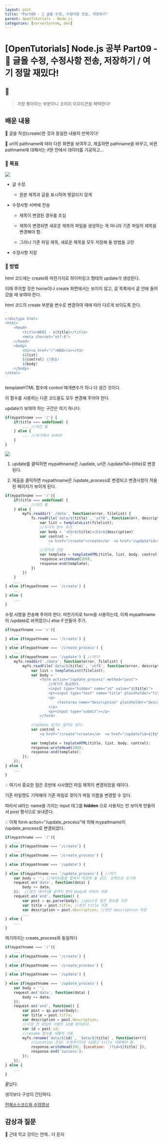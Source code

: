 ```yaml
---
layout: post
title: "Part09 - 🐘 글을 수정, 수정사항 전송, 저장하기"
parent: OpenTutorials - Node.js
categories: [serverSystem, dev]
---
```


# [OpenTutorials] Node.js 공부 Part09 - 🐘 글을 수정, 수정사항 전송, 저장하기 / 여기 정말 재밌다!

## 🐘

> 가장 좋아하는 부분이니 코끼리 이모티콘을 채택한다!

## 배운 내용

🐘 글을 작성(create)한 것과 동일한 내용의 반복이다!

🐘 url의 pathname에 따라 다른 화면을 보여주고, 제출하면 pathname을 바꾸고, 바뀐 pathname에 대해서는 if문 안에서 데이터를 가공하고...

### 🐘 목표

<img src='/attachment/230428/Capture2.PNG'>

- 글 수정
    
    - 원본 제목과 글을 표시하여 헷갈리지 않게

- 수정사항 서버에 전송

    - 제목이 변경된 경우를 조심

    - 제목이 변경되면 새로운 제목의 파일을 생성하는 게 아니라 기존 파일의 제목을 변경해야 함.

    - 그러니 기존 파일 제목, 새로운 제목을 모두 저장해 둘 방법을 고민

- 수정사항 저장

### 🐘 방법

html 코드에는 create와 마찬가지로 하이퍼링크 형태의 update가 생성된다.

이때 주의할 것은 home이나 create 화면에서는 보이지 않고, 글 목록에서 글 안에 들어갔을 때 보여야 한다.

html 코드의 create 부분을 변수로 변경하여 때에 따라 다르게 보이도록 한다.

```js
`
<!doctype html>
<html>
    <head>
        <title>WEB1 - ${title}</title>
        <meta charset="utf-8">
    </head>
    <body>
        <h1><a href="/">WEB</a></h1>
        ${list}
        ${control} //중요!
        ${body}
    </body>
</html>
`
```

templateHTML 함수에 control 매개변수가 하나 더 생긴 것이다.

이 함수를 사용하는 다른 코드들도 모두 변경해 주어야 한다.

update가 보여야 하는 구간은 여기 하나다.

```js
if(mypathname === '/') {
    if(title === undefined) {
        ... //여긴 홈
    } else {
        ... //여기에서 보여야!
    }
}
```

<img src='/attachment/230428/Capture2.PNG'>

1. update를 클릭하면 mypathname은 /update, url은 /update?id={title}로 변경된다.

2. 제출을 클릭하면 mypathname은 /update_process로 변경되고 변경사항이 적용된 페이지가 보이게 된다.

```js
if(mypathname === '/'){
    if(title === undefined) {
        ... //여긴 홈
    } else {
        myfs.readdir('./data', function(error, filelist) {
            fs.readFile(`data/${title}`, 'utf8', function(err, description) {
                var list = templateList(filelist);
                //두가지 변수 추가
                var body = `<h2>${title}</h2>${description}`
                var control = `
                    <a href="/create">create</a>  <a href="/update?id=${title}">update</a>
                    `
                //인자로 전달
                var template = templateHTML(title, list, body, control);
                response.writeHead(200);
                response.end(template);
            })
        })
    }
    ...
} else if(mypathname === '/create') {
    ...
} else {
    ...
}
```

수정 사항을 전송해 주어야 한다. 마찬가지로 form을 사용하는데, 이제 mypathname이 /update로 바뀌었으니 else if 만들어 주기.

```js
if(mypathname === '/'){
    ...
} else if(mypathname === '/create') {
    ...
} else if(mypathname === '/create_process') {
    ...
} else if(mypathname === '/update') { //여기!
    myfs.readdir('./data', function(error, filelist) {
        myfs.readFile(`data/${title}`, 'utf8', function(error, description){
            var list = templateList(filelist);
            var body = `
                <form action="/update_process" method="post">
                    //여기가 중요하다.
                    <input type="hidden" name="id" value="${title}">
                    <p><input type="text" name="title" placeholder="title" value="${title}"></p>
                    <p>
                        <textarea name="description" placeholder="description">${description}</textarea>
                    </p>
                    <p><input type="submit"></p>
                </form>
                `
            //update 링크는 없어도 된다.
            var control = `
                <a href="/create">create</a>  <a href="/update?id=${title}
                `
            var template = teplateHTML(title, list, body, control);
            response.writeHead(200);
            response.end(template);
        });
    });
} else {
    ...
}
```

💡 여기서 중요한 점은 초반에 시사했던 파일 제목이 변경되었을 때이다.

기존 파일명도 기억해야 기존 파일로 찾아가 파일 이름을 변경할 수 있다.

따라서 id라는 name을 가지는 input 태그를 **hidden** 으로 사용자는 안 보이게 만들어서 post 형식으로 보내준다.

💡 이제 form action="/update_process"에 의해 mypathname이 /update_process로 변경되었다.

```js
if(mypathname === '/'){
    ...
} else if(mypathname === '/create') {
    ...
} else if(mypathname === '/create_process') {
    ...
} else if(mypathname === '/update') {
    ...
} else if(mypathname === '/update_process') { //여기
    var body = ''; //데이터들을 합쳐서 저장해 둘 공간. 공백으로 초기화
    request.on('data', function(data) {
        body += data;
    });  //끊긴 데이터를 끝까지 받아 body에 이어서 저장
    request.on('end', function() {
        var post = qs.parse(body); //post로 받은 정보를 저장
        var title = post.title; //받은 title 저장
        var description = post.description; //받은 description 저장
        ...
} else {
    ...
}
```

여기까지는 create_process와 동일하다

```js
if(mypathname === '/'){
    ...
} else if(mypathname === '/create') {
    ...
} else if(mypathname === '/create_process') {
    ...
} else if(mypathname === '/update') {
    ...
} else if(mypathname === '/update_process') {
    var body = '';
    request.on('data', function(data) {
        body += data;
    });
    request.on('end', function() {
        var post = qs.parse(body);
        var title = post.title;
        var description = post.description;
        //수정 전 파일의 이름인 id를 받아온다.
        var id = post.id;
        //rename 함수를 새롭게 사용
        myfs.rename(`data/${id}`, `data/${title}`, function(err){
            //Location 조심! 수정후이므로 id말고 title 사용해야 함.
            response.writeHead(302, {Location: `/?id=${title}`});
            response.end('success');
        });
    });
} else {
    ...
}
```

끝났다.

생각보다 구성이 간단하다.

[전체소스코드와 수업영상](https://opentutorials.org/course/3332/21140)

## 감상과 질문

🐘 근데 학교 강의는 언제.. 다 듣지